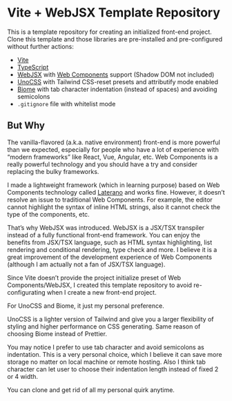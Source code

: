 # Vite + WebJSX Template Repository
This is a template repository for creating an initialized front-end project. Clone this template and those libraries are pre-installed and pre-configured without further actions:

- [Vite](https://vite.dev)
- [TypeScript](https://www.typescriptlang.org)
- [WebJSX](https://webjsx.org) with [Web Components](https://developer.mozilla.org/en-US/docs/Web/API/Web_components) support (Shadow DOM not included)
- [UnoCSS](https://unocss.dev) with Tailwind CSS-reset presets and attributify mode enabled
- [Biome](https://biomejs.dev) with tab character indentation (instead of spaces) and avoiding semicolons
- `.gitignore` file with whitelist mode

## But Why
The vanilla-flavored (a.k.a. native environment) front-end is more powerful than we expected, especially for people who have a lot of experience with “modern frameworks” like React, Vue, Angular, etc. Web Components is a really powerful technology and you should have a try and consider replacing the bulky frameworks.

I made a lightweight framework (which in learning purpose) based on Web Components technology called [Laterano](https://codeberg.org/Astrian/Laterano) and works fine. However, it doesn’t resolve an issue to traditional Web Components. For example, the editor cannot highlight the syntax of inline HTML strings, also it cannot check the type of the components, etc.

That’s why WebJSX was introduced. WebJSX is a JSX/TSX transpiler instead of a fully functional front-end framework. You can enjoy the benefits from JSX/TSX language, such as HTML syntax highlighting, list rendering and conditional rendering, type check and more. I believe it is a great improvement of the development experience of Web Components (although I am actually not a fan of JSX/TSX language).

Since Vite doesn’t provide the project initialize preset of Web Components/WebJSX, I created this template repository to avoid re-configurating when I create a new front-end project.

For UnoCSS and Biome, it just my personal preference.

UnoCSS is a lighter version of Tailwind and give you a larger flexibility of styling and higher performance on CSS generating. Same reason of choosing Biome instead of Prettier.

You may notice I prefer to use tab character and avoid semicolons as indentation. This is a very personal choice, which I believe it can save more storage no matter on local machine or remote hosting. Also I think tab character can let user to choose their indentation length instead of fixed 2 or 4 width.

You can clone and get rid of all my personal quirk anytime.
